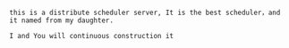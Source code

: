 
`this is a distribute scheduler server, It is the best scheduler，and it named from my daughter.`

`I and You will continuous construction it`

